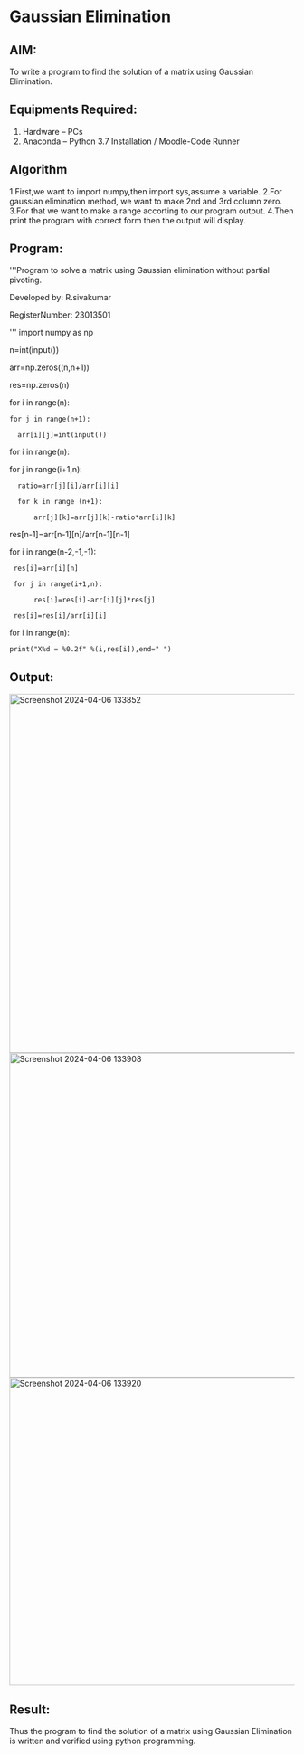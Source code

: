 # Gaussian Elimination

## AIM:
To write a program to find the solution of a matrix using Gaussian Elimination.

## Equipments Required:
1. Hardware – PCs
2. Anaconda – Python 3.7 Installation / Moodle-Code Runner

## Algorithm
1.First,we want to import numpy,then import sys,assume a variable.
2.For gaussian elimination method, we want to make 2nd and 3rd column zero.
3.For that we want to make a range accorting to our program output.
4.Then print the program with correct form then the output will display.
 
 
 

## Program:
'''Program to solve a matrix using Gaussian elimination without partial pivoting.

Developed by: R.sivakumar

RegisterNumber: 23013501

'''
import numpy as np

n=int(input())

arr=np.zeros((n,n+1))

res=np.zeros(n)

for i in range(n):

    for j in range(n+1):
    
      arr[i][j]=int(input())
      
for i in range(n):

   for j in range(i+1,n):
   
      ratio=arr[j][i]/arr[i][i]
      
      for k in range (n+1):
      
          arr[j][k]=arr[j][k]-ratio*arr[i][k]
          
res[n-1]=arr[n-1][n]/arr[n-1][n-1]

for i in range(n-2,-1,-1):

     res[i]=arr[i][n]
     
     for j in range(i+1,n):
     
          res[i]=res[i]-arr[i][j]*res[j]
          
     res[i]=res[i]/arr[i][i]
     
for i in range(n):

    print("X%d = %0.2f" %(i,res[i]),end=" ")
    

## Output:
<img width="635" alt="Screenshot 2024-04-06 133852" src="https://github.com/SIVAmech123/Gaussian/assets/151629067/42856f5d-514f-4e3b-8a3f-8b8cc0d71743">
<img width="574" alt="Screenshot 2024-04-06 133908" src="https://github.com/SIVAmech123/Gaussian/assets/151629067/d55f8840-4894-4d5b-b5b8-5f9f6b874c6f">
<img width="545" alt="Screenshot 2024-04-06 133920" src="https://github.com/SIVAmech123/Gaussian/assets/151629067/600e914f-634f-47e0-8153-5fda407761f6">



## Result:
Thus the program to find the solution of a matrix using Gaussian Elimination is written and verified using python programming.

